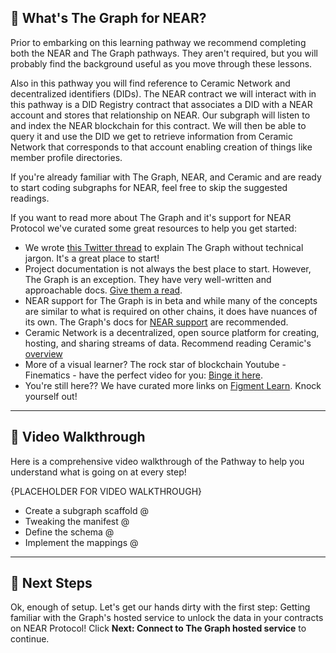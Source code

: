 ## 🤔 What's The Graph for NEAR?

Prior to embarking on this learning pathway we recommend completing both the NEAR and The Graph pathways. They aren't required, but you will probably find the background useful as you move through these lessons.

Also in this pathway you will find reference to Ceramic Network and decentralized identifiers (DIDs). The NEAR contract we will interact with in this pathway is a DID Registry contract that associates a DID with a NEAR account and stores that relationship on NEAR. Our subgraph will listen to and index the NEAR blockchain for this contract. We will then be able to query it and use the DID we get to retrieve information from Ceramic Network that corresponds to that account enabling creation of things like member profile directories.

If you're already familiar with The Graph, NEAR, and Ceramic and are ready to start coding subgraphs for NEAR, feel free to skip the suggested readings.

If you want to read more about The Graph and it's support for NEAR Protocol we've curated some great resources to help you get started:

- We wrote [this Twitter thread](https://twitter.com/sprngtheory/status/1425137466789486592) to explain The Graph without technical jargon. It's a great place to start!
- Project documentation is not always the best place to start. However, The Graph is an exception. They have very well-written and approachable docs. [Give them a read](https://thegraph.com/docs/about/introduction).
- NEAR support for The Graph is in beta and while many of the concepts are similar to what is required on other chains, it does have nuances of its own. The Graph's docs for [NEAR support](https://thegraph.com/docs/supported-networks/near) are recommended.
- Ceramic Network is a decentralized, open source platform for creating, hosting, and sharing streams of data. Recommend reading Ceramic's [overview](https://developers.ceramic.network/learn/advanced/overview/)
- More of a visual learner? The rock star of blockchain Youtube - Finematics - have the perfect video for you: [Binge it here](https://www.youtube.com/watch?v=7gC7xJ_98r8).
- You're still here?? We have curated more links on [Figment Learn](https://learn.figment.io/protocols/thegraph). Knock yourself out!

---

## 🎥 Video Walkthrough

Here is a comprehensive video walkthrough of the Pathway to help you understand what is going on at every step!

{PLACEHOLDER FOR VIDEO WALKTHROUGH}

- Create a subgraph scaffold @
- Tweaking the manifest @
- Define the schema @
- Implement the mappings @

---

## 👣 Next Steps

Ok, enough of setup. Let's get our hands dirty with the first step: Getting familiar with the Graph's hosted service to unlock the data in your contracts on NEAR Protocol! Click **Next: Connect to The Graph hosted service** to continue.
